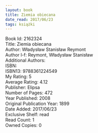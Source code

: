 ```yaml
---
layout: book
title: Ziemia obiecana
date_read: 2017/06/23
tags: książki
---
```


Book Id: 2162324<br />
Title: Ziemia obiecana<br />
Author: Władysław Stanisław Reymont<br />
Author l-f: Reymont, Władysław Stanisław<br />
Additional Authors: <br />
ISBN: <br />
ISBN13: 9788361224549<br />
My Rating: 5<br />
Average Rating: 4.12<br />
Publisher: Elipsa<br />
Number of Pages: 472<br />
Year Published: 2008<br />
Original Publication Year: 1899<br />
Date Added: 2017/06/23<br />
Exclusive Shelf: read<br />
Read Count: 1<br />
Owned Copies: 0<br />


